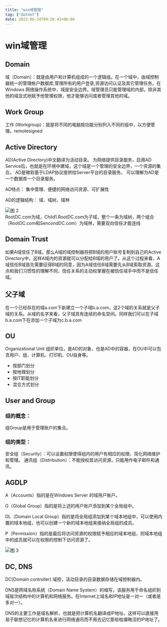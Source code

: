 ```yaml
---
title: "win域管理"
tag: ["dotnet"]
date: 2022-06-24T09:26:43+08:00
---
```

# win域管理
## Domain
域（Domain）：就是由用户和计算机组成的一个逻辑组。在一个域中，由域控制器统一的管理帐户数据库,管理所有的用户登录,资源访问认证及其它管理任务。在 Windows 网络操作系统中，域是安全边界。域管理员只能管理域的内部，除非其他的域显式地赋予他管理权限，他才能够访问或者管理其他的域。
## Work Group 
工作  (Workgroup)：就是将不同的电脑按功能分别列入不同的组中，以方便管理。remotesigned
## Active Directory
AD(Active Directory)中文翻译为活动目录。
为网络提供目录服务，启用AD Service后，也就是在环境中建域，这个域是一个管理的安全边界，一个资源的集合。
AD是微软基于LDAP协议提供给Server平台的目录服务。
可以理解为AD是一个数据库一个目录服务。

AD特点：
集中管理、便捷的网络访问资源、可扩展性

AD的逻辑结构：
域、域树、域林


![图 2](https://dlpu.coding.net/p/img/d/img/git/raw/master/192133897eb33438bb807bfbda8dfbd4a81fa02495d650a7265f02dd3f712d53.png)  
RootDC.com为域，Child1.RootDC.com为子域，整个一条为域树，两个组合（RootDC.com和SencondDC.com）为域林，需要双向信任才能连线

## Domain Trust
如果A域信任了B域，那么A域的域控制器将把B域的用户账号复制到自己的Active Directory中，这样A域内的资源就可以分配给B域的用户了。从这个过程来看，A域信任B域首先需要征得B域的同意，因为A域信任B域需要先从B域索取资源。这点和我们习惯性的理解不同，信任关系的主动权掌握在被信任域手中而不是信任域。


## 父子域
在一个已经存在的域a.com下新建立一个子域b.a.com，这2个域的关系就是父子域的关系。从域的名字来看，父子域具有连续的命名空间。同样我们可以在子域b.a.com下在添加一个子域为c.b.a.com

## OU

Organizational Unit
组织单位，是AD的对象、也是AD中的容器，在OU中可以包含用户、组、计算机、打印机、OU自身等。

+ 按部门划分
+ 按地理划分
+ 按IT职能划分
+ 混合方式划分

## User and Group
### 组的概念：
组Group是用于管理账户的集合。

### 组的类型：
安全组（Security）：可以设置权限使得组内的用户有相应的权限，简化网络维护和管理。
通讯组（Distribution）：不能授权其访问资源，只能用作电子邮件和通讯。


## AGDLP
A（Accounts）指的是在Windows Server 的域用户账户。

G（Global Group）指的是将上述的用户账户添加到某个全局组中。

DL（Domain Local Group）指的是将全局组添加到某个域本地组中，可以使用内置的域本地组，也可以创建一个新的域本地组来接纳全局组的成员。

P（Permission）指的是最后将访问资源的权限赋予相应的域本地组，则域本地组中的成员就可以在权限的控制下访问资源了。

![图 3](https://dlpu.coding.net/p/img/d/img/git/raw/master/4cac5923a9651aa464b5bcf74491666096b500f6755d0c55afe10a7fa6316430.png)  

## DC, DNS

DC(Domain controller) 域控，活动目录的目录数据存储在域控制器内。

DNS是网域名称系统（Domain Name System）的缩写，该服务用于命名组织到域层次结构中的计算机和网络服务。在Internet上域名和IP地址是一对一（或者是多对一）。

DNS的主要工作是域名解析，也就是把计算机名翻译成IP地址，这样可以直接用易于联想记忆的计算机名来进行网络通讯而不用去记忆那些枯燥晦涩的IP地址了。





